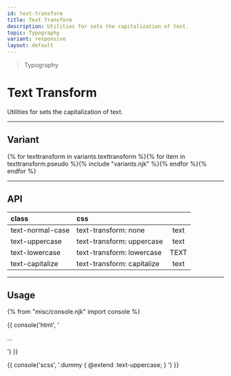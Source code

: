 ```yaml
---
id: text-transform
title: Text Transform
description: Utilities for sets the capitalization of text.
topic: Typography
variant: responsive
layout: default
---
```


> Typography

# Text Transform

Utilities for sets the capitalization of text.

---

## Variant

<div class="flex flex-gap-2 flex-wrap justify-start items-center">{% for texttransform in variants.texttransform %}{% for item in texttransform.pseudo %}{% include "variants.njk" %}{% endfor %}{% endfor %}</div>

---

## API

| <span class="padding-x-3 padding-y-1 text-white bg-shade-granite-5 font-semibold curve-border-md">class</span> | <span class="padding-x-3 padding-y-1 text-white bg-shade-granite-5 font-semibold curve-border-md">css</span> | |
|:--|:--|:-:|
| text-normal-case | text-transform: none | <div class="text-lg text-normal-case">text</div> |
| text-uppercase | text-transform: uppercase | <div class="text-lg text-uppercase">text</div> |
| text-lowercase | text-transform: lowercase | <div class="text-lg text-lowercase">TEXT</div> |
| text-capitalize | text-transform: capitalize | <div class="text-lg text-capitalize">text</div> |

---

## Usage

{% from "misc/console.njk" import console %}

{{ console('html',
'<div class="text-uppercase">
    ...
  </div>
') }}

{{ console('scss',
'.dummy {
    @extend
      .text-uppercase;
}
') }}

